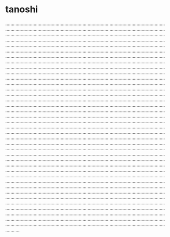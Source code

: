 # tanoshi
...................................................................................................................................................................................................................................................................................................................................................................................................................................................................................................................................................................................................................................................................................................................................................................................................................................................................................................................................................................................................................................................................................................................................................................................................................................................................................................................................................................................................................................................................................................................................................................................................................................................................................................................................................................................................................................................................................................................................................................................................................................................................................................................................................................................................................................................................................................................................................................................................................................................................................................................................................................................................................................................................................................................................................................................................................................................................................................................................................................................................................................................................................................................................................................................................................................................................................................................................................................................................................................................................................................................................................................................................................................................................................................................................................................................................................................................................................................................................................................................................................................................................................................................................................................................................................................................................................................................................................................................................................................................................................................................................................................................................................................................................................................................................................................................................................................................................................................................